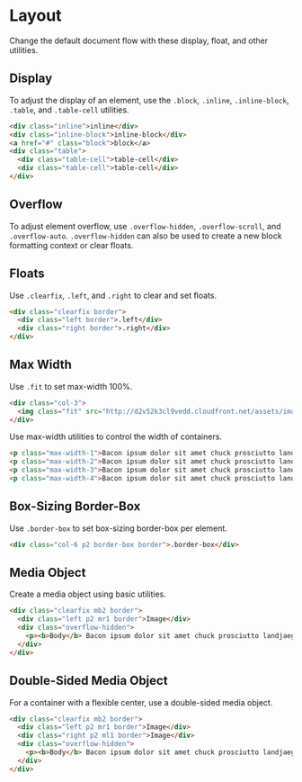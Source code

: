 # Layout

Change the default document flow with these display, float, and other utilities.

## Display

To adjust the display of an element, use the `.block`, `.inline`, `.inline-block`, `.table`, and `.table-cell` utilities.

```html
<div class="inline">inline</div>
<div class="inline-block">inline-block</div>
<a href="#" class="block">block</a>
<div class="table">
  <div class="table-cell">table-cell</div>
  <div class="table-cell">table-cell</div>
</div>
```

## Overflow

To adjust element overflow, use `.overflow-hidden`, `.overflow-scroll`, and `.overflow-auto`.
`.overflow-hidden` can also be used to create a new block formatting context or clear floats.

## Floats

Use `.clearfix`, `.left`, and `.right` to clear and set floats.

```html
<div class="clearfix border">
  <div class="left border">.left</div>
  <div class="right border">.right</div>
</div>
```

## Max Width

Use `.fit` to set max-width 100%.

```html
<div class="col-3">
  <img class="fit" src="http://d2v52k3cl9vedd.cloudfront.net/assets/images/placeholder.svg" />
</div>
```

Use max-width utilities to control the width of containers.

```html
<p class="max-width-1">Bacon ipsum dolor sit amet chuck prosciutto landjaeger ham hock filet mignon shoulder hamburger pig venison.</p>
<p class="max-width-2">Bacon ipsum dolor sit amet chuck prosciutto landjaeger ham hock filet mignon shoulder hamburger pig venison.</p>
<p class="max-width-3">Bacon ipsum dolor sit amet chuck prosciutto landjaeger ham hock filet mignon shoulder hamburger pig venison.</p>
<p class="max-width-4">Bacon ipsum dolor sit amet chuck prosciutto landjaeger ham hock filet mignon shoulder hamburger pig venison.</p>
```

## Box-Sizing Border-Box

Use `.border-box` to set box-sizing border-box per element.

```html
<div class="col-6 p2 border-box border">.border-box</div>
```

## Media Object
Create a media object using basic utilities.

```html
<div class="clearfix mb2 border">
  <div class="left p2 mr1 border">Image</div>
  <div class="overflow-hidden">
    <p><b>Body</b> Bacon ipsum dolor sit amet chuck prosciutto landjaeger ham hock filet mignon shoulder hamburger pig venison.</p>
  </div>
</div>
```

## Double-Sided Media Object
For a container with a flexible center, use a double-sided media object.

```html
<div class="clearfix mb2 border">
  <div class="left p2 mr1 border">Image</div>
  <div class="right p2 ml1 border">Image</div>
  <div class="overflow-hidden">
    <p><b>Body</b> Bacon ipsum dolor sit amet chuck prosciutto landjaeger ham hock filet mignon shoulder hamburger pig venison.</p>
  </div>
</div>
```

